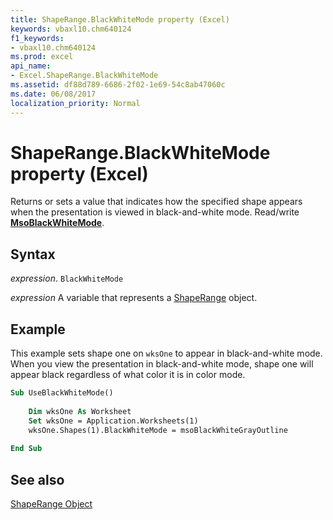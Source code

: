 ```yaml
---
title: ShapeRange.BlackWhiteMode property (Excel)
keywords: vbaxl10.chm640124
f1_keywords:
- vbaxl10.chm640124
ms.prod: excel
api_name:
- Excel.ShapeRange.BlackWhiteMode
ms.assetid: df88d789-6686-2f02-1e69-54c8ab47060c
ms.date: 06/08/2017
localization_priority: Normal
---
```



# ShapeRange.BlackWhiteMode property (Excel)

Returns or sets a value that indicates how the specified shape appears when the presentation is viewed in black-and-white mode. Read/write  **[MsoBlackWhiteMode](Office.MsoBlackWhiteMode.md)**.


## Syntax

_expression_. `BlackWhiteMode`

_expression_ A variable that represents a [ShapeRange](./Excel.ShapeRange.md) object.


## Example

This example sets shape one on  `wksOne` to appear in black-and-white mode. When you view the presentation in black-and-white mode, shape one will appear black regardless of what color it is in color mode.


```vb
Sub UseBlackWhiteMode() 
 
    Dim wksOne As Worksheet 
    Set wksOne = Application.Worksheets(1) 
    wksOne.Shapes(1).BlackWhiteMode = msoBlackWhiteGrayOutline 
 
End Sub
```


## See also


[ShapeRange Object](Excel.ShapeRange.md)

